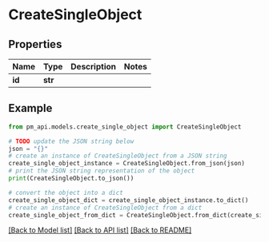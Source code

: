 # CreateSingleObject


## Properties

Name | Type | Description | Notes
------------ | ------------- | ------------- | -------------
**id** | **str** |  | 

## Example

```python
from pm_api.models.create_single_object import CreateSingleObject

# TODO update the JSON string below
json = "{}"
# create an instance of CreateSingleObject from a JSON string
create_single_object_instance = CreateSingleObject.from_json(json)
# print the JSON string representation of the object
print(CreateSingleObject.to_json())

# convert the object into a dict
create_single_object_dict = create_single_object_instance.to_dict()
# create an instance of CreateSingleObject from a dict
create_single_object_from_dict = CreateSingleObject.from_dict(create_single_object_dict)
```
[[Back to Model list]](../README.md#documentation-for-models) [[Back to API list]](../README.md#documentation-for-api-endpoints) [[Back to README]](../README.md)


